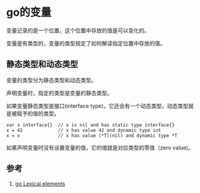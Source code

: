 <!-- toc -->
# go的变量 

变量记录的是一个位置，这个位置中存放的值是可以变化的。

变量是有类型的，变量的类型规定了如何解读指定位置中存放的值。

## 静态类型和动态类型

变量的类型分为静态类型和动态类型。

声明变量时，指定的类型是变量的静态类型。

如果变量静态类型是接口(interface type)，它还会有一个动态类型，动态类型就是被赋予的值的类型。

	var x interface{}  // x is nil and has static type interface{}
	x = 42             // x has value 42 and dynamic type int
	x = v              // x has value (*T)(nil) and dynamic type *T

如果声明变量时没有设置变量的值，它的值就是对应类型的零值（zero value)。

## 参考

1. [go Lexical elements][1]

[1]: https://golang.org/ref/spec#Lexical_elements "go Lexical elements"
